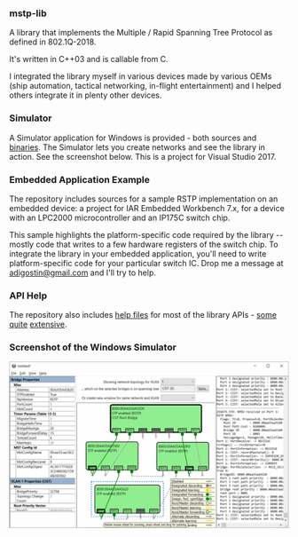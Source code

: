 ### mstp-lib
A library that implements the Multiple / Rapid Spanning Tree
Protocol as defined in 802.1Q-2018.

It's written in C++03 and is callable from C.

I integrated the library myself in various devices made by
various OEMs (ship automation, tactical networking, in-flight
entertainment) and I helped others integrate it in plenty other
devices.

### Simulator
A Simulator application for Windows is provided - both
sources and [binaries](https://github.com/adigostin/mstp-lib/releases).
The Simulator lets you create networks and see the library
in action. See the screenshot below. This is a project for
Visual Studio 2017.

### Embedded Application Example
The repository includes sources for a sample RSTP implementation
on an embedded device: a project for IAR Embedded Workbench 7.x,
for a device with an LPC2000 microcontroller and an IP175C
switch chip.

This sample highlights the platform-specific
code required by the library -- mostly code that writes to
a few hardware registers of the switch chip. To integrate
the library in your embedded application, you'll need to
write platform-specific code for your particular switch IC.
Drop me a message at
[adigostin@gmail.com](mailto:adigostin@gmail.com)
and I'll try to help.

### API Help
The repository also includes
[help files](https://github.com/adigostin/mstp-lib/tree/master/_help)
for most of the library APIs -
[some](http://htmlpreview.github.io/?https://github.com/adigostin/mstp-lib/blob/master/_help/STP_CreateBridge.html)
[quite](http://htmlpreview.github.io/?https://github.com/adigostin/mstp-lib/blob/master/_help/StpCallback_TransmitGetBuffer.html)
[extensive](http://htmlpreview.github.io/?https://github.com/adigostin/mstp-lib/blob/master/_help/STP_OnPortEnabled.html).

### Screenshot of the Windows Simulator
![screenshot](./Screenshot-v2.2.png "Logo Title Text 1")
